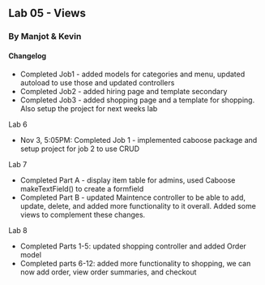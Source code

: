 ## Lab 05 - Views

### By Manjot & Kevin


#### Changelog

- Completed Job1 - added models for categories and menu, updated autoload to use those and updated controllers
- Completed Job2 - added hiring page and template secondary
- Completed Job3 - added shopping page and a template for shopping. Also setup the project for next weeks lab

Lab 6
- Nov 3, 5:05PM: Completed Job 1 - implemented caboose package and setup project for job 2 to use CRUD

Lab 7
- Completed Part A - display item table for admins, used Caboose makeTextField() to create a formfield
- Completed Part B - updated Maintence controller to be able to add, update, delete, and added more functionality to it overall. Added some views to complement these changes.

Lab 8
- Completed Parts 1-5: updated shopping controller and added Order model
- Completed parts 6-12: added more functionality to shopping, we can now add order, view order summaries, and checkout
